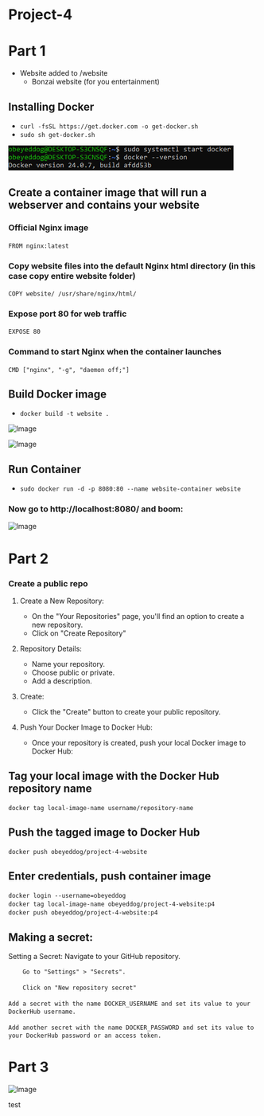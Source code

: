 # Project-4

# Part 1
- Website added to /website  
  - Bonzai website (for you entertainment)

## Installing Docker

- ```curl -fsSL https://get.docker.com -o get-docker.sh```  
- ```sudo sh get-docker.sh```

![Image](/img/d1.PNG)

## Create a container image that will run a webserver and contains your website   
  
### Official Nginx image
```FROM nginx:latest```

### Copy website files into the default Nginx html directory (in this case copy entire website folder)
```COPY website/ /usr/share/nginx/html/```

### Expose port 80 for web traffic
```EXPOSE 80```

### Command to start Nginx when the container launches
```CMD ["nginx", "-g", "daemon off;"]```

## Build Docker image  
- ```docker build -t website .```  

![Image](/img/d2.PNG)  

![Image](/img/d3.PNG)

## Run Container  
- ```sudo docker run -d -p 8080:80 --name website-container website```
  
### Now go to http://localhost:8080/ and boom:  

![Image](/img/d4.PNG)  


# Part 2

### Create a public repo

1. Create a New Repository:
	- On the "Your Repositories" page, you'll find an option to create a new repository.
	- Click on "Create Repository"

2. Repository Details:
    - Name your repository.
    - Choose public or private.
    - Add a description.

3. Create:
    - Click the "Create" button to create your public repository.

4. Push Your Docker Image to Docker Hub:
    - Once your repository is created,  push your local Docker image to Docker Hub:

## Tag your local image with the Docker Hub repository name 
```
docker tag local-image-name username/repository-name
```  

## Push the tagged image to Docker Hub 
```
docker push obeyeddog/project-4-website
```  

## Enter credentials, push container image  

```docker login --username=obeyeddog```  
```docker tag local-image-name obeyeddog/project-4-website:p4```  
```docker push obeyeddog/project-4-website:p4```

## Making a secret:  

Setting a Secret:
	Navigate to your GitHub repository.  

        Go to "Settings" > "Secrets".  

        Click on "New repository secret"  

	Add a secret with the name DOCKER_USERNAME and set its value to your DockerHub username.  

	Add another secret with the name DOCKER_PASSWORD and set its value to your DockerHub password or an access token.

# Part 3  
  
![Image](/img/flow.png) 

test

